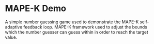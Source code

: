 # MAPE-K Demo

A simple number guessing game used to demonstrate the MAPE-K self-adaptive feedback loop. MAPE-K framework used to adjust the bounds which the number guesser can guess within in order to reach the target value.
